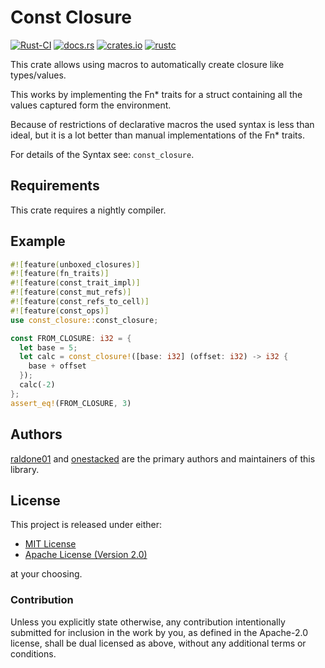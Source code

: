 # Const Closure

[![Rust-CI](https://github.com/chriss0612/const_closure/actions/workflows/rust.yml/badge.svg)](https://github.com/chriss0612/const_closure/actions/workflows/rust.yml)
[![docs.rs](https://docs.rs/const_closure/badge.svg)](https://docs.rs/const_closure)
[![crates.io](https://img.shields.io/crates/v/const_closure.svg)](https://crates.io/crates/const_closure)
[![rustc](https://img.shields.io/badge/rustc-nightly-lightgrey)](https://doc.rust-lang.org/nightly/std/)

<!-- The rest of this section comes straight from the crate docs from the source. -->

This crate allows using macros to automatically create closure like types/values.

This works by implementing the Fn* traits for a struct containing all the values captured form the environment.

Because of restrictions of declarative macros the used syntax is less than ideal, but it is a lot better than manual implementations of the Fn* traits.

For details of the Syntax see: `const_closure`.

## Requirements

This crate requires a nightly compiler.

## Example
```rust
#![feature(unboxed_closures)]
#![feature(fn_traits)]
#![feature(const_trait_impl)]
#![feature(const_mut_refs)]
#![feature(const_refs_to_cell)]
#![feature(const_ops)]
use const_closure::const_closure;

const FROM_CLOSURE: i32 = {
  let base = 5;
  let calc = const_closure!([base: i32] (offset: i32) -> i32 {
    base + offset
  });
  calc(-2)
};
assert_eq!(FROM_CLOSURE, 3)
```

Authors
-------

[raldone01](https://github.com/raldone01) and [onestacked](https://github.com/chriss0612) are the primary authors and maintainers of this library.

License
-------

This project is released under either:

- [MIT License](https://github.com/raldone01/trait_cast_rs/blob/main/LICENSE-MIT)
- [Apache License (Version 2.0)](https://github.com/raldone01/trait_cast_rs/blob/main/LICENSE-APACHE)

at your choosing.

### Contribution

Unless you explicitly state otherwise, any contribution intentionally
submitted for inclusion in the work by you, as defined in the Apache-2.0
license, shall be dual licensed as above, without any additional terms or
conditions.